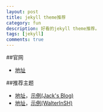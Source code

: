 ```yaml
---
layout: post
title: jekyll theme推荐
category: fun
description: 好看的jekyll theme推荐。
tags: [jekyll]
comments: true
---
```


##官网
- <a href="http://jekyllthemes.org/">地址</a>

##推荐主题
- <a href="http://jekyllthemes.org/themes/type-theme/">地址</a>，<a href="http://zhwbqd.github.io/">示例(Jack's Blog)</a>
- <a href="http://jekyllthemes.org/themes/architect/">地址</a>，<a href="http://walterinsh.github.io/">示例(WalterInSH)</a>
